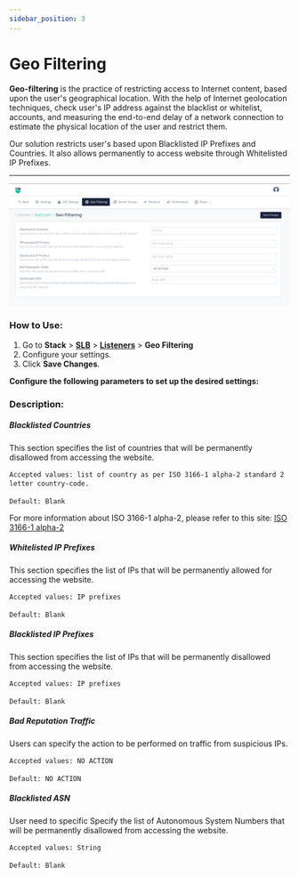 ```yaml
---
sidebar_position: 3
---
```


# Geo Filtering
**Geo-filtering** is the practice of restricting access to Internet content, based upon the user's geographical location. With the help of Internet geolocation techniques, check user's IP address against the blacklist or whitelist, accounts, and measuring the end-to-end delay of a network connection to estimate the physical location of the user and restrict them.

Our solution restricts user's based upon Blacklisted IP Prefixes and Countries. It also allows permanently to access website through Whitelisted IP Prefixes.

---
![Geo Filtering](/img/adc/v8/docs/geo_filtering.png)

### How to Use:

1. Go to **Stack** > [**SLB**](/enterprise/adc) > [**Listeners**](./listeners.md) > **Geo Filtering** 
2. Configure your settings.
3. Click **Save Changes**.

**Configure the following parameters to set up the desired settings:**


### Description:

##### **Blacklisted Countries**

This section specifies the list of countries that will be permanently disallowed from accessing the website.

    Accepted values: list of country as per ISO 3166-1 alpha-2 standard 2 letter country-code.

    Default: Blank 

For more information about ISO 3166-1 alpha-2, please refer to this site: [ISO 3166-1 alpha-2](https://en.wikipedia.org/wiki/ISO_3166-1_alpha-2)

##### **Whitelisted IP Prefixes**

This section specifies the list of IPs that will be permanently allowed for accessing the website.

    Accepted values: IP prefixes

    Default: Blank   
    
##### **Blacklisted IP Prefixes**

This section specifies the list of IPs that will be permanently disallowed from accessing the website.

    Accepted values: IP prefixes

    Default: Blank 

##### **Bad Reputation Traffic**

Users can specify the action to be performed on traffic from suspicious IPs.

    Accepted values: NO ACTION

    Default: NO ACTION

##### Blacklisted ASN 

User need to specific Specify the list of Autonomous System Numbers that will be permanently disallowed from accessing the website.

    Accepted values: String

    Default: Blank
